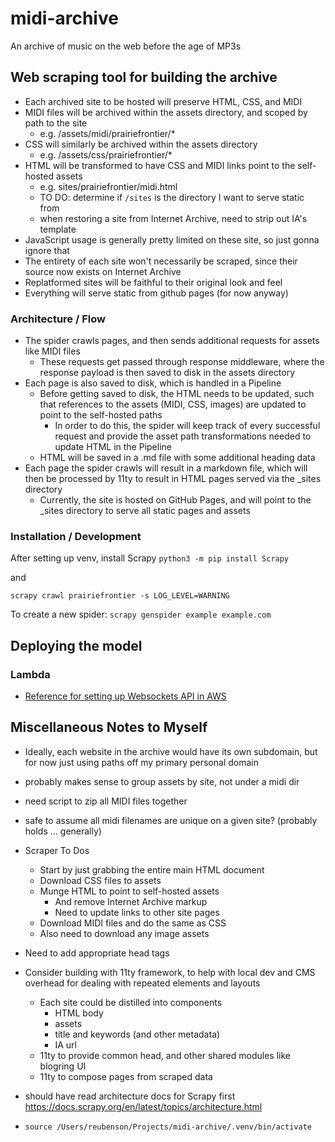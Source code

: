 # midi-archive

An archive of music on the web before the age of MP3s

## Web scraping tool for building the archive

- Each archived site to be hosted will preserve HTML, CSS, and MIDI
- MIDI files will be archived within the assets directory, and scoped by path to the site
    - e.g. /assets/midi/prairiefrontier/*
- CSS will similarly be archived within the assets directory
    - e.g. /assets/css/prairiefrontier/*
- HTML will be transformed to have CSS and MIDI links point to the self-hosted assets
    - e.g. sites/prairiefrontier/midi.html
    - TO DO: determine if `/sites` is the directory I want to serve static from
    - when restoring a site from Internet Archive, need to strip out IA's template
- JavaScript usage is generally pretty limited on these site, so just gonna ignore that
- The entirety of each site won't necessarily be scraped, since their source now exists on Internet Archive
- Replatformed sites will be faithful to their original look and feel
- Everything will serve static from github pages (for now anyway)

### Architecture / Flow
- The spider crawls pages, and then sends additional requests for assets like MIDI files
    - These requests get passed through response middleware, where the response payload is then saved to disk in the assets directory
- Each page is also saved to disk, which is handled in a Pipeline
    - Before getting saved to disk, the HTML needs to be updated, such that references to the assets (MIDI, CSS, images) are updated to point to the self-hosted paths
        - In order to do this, the spider will keep track of every successful request and provide the asset path transformations needed to update HTML in the Pipeline
    - HTML will be saved in a .md file with some additional heading data
- Each page the spider crawls will result in a markdown file, which will then be processed by 11ty to result in HTML pages served via the _sites directory
    - Currently, the site is hosted on GitHub Pages, and will point to the _sites directory to serve all static pages and assets



### Installation / Development
After setting up venv, install Scrapy
`python3 -m pip install Scrapy`

and 

`scrapy crawl prairiefrontier -s LOG_LEVEL=WARNING`

To create a new spider: `scrapy genspider example example.com`

## Deploying the model

### Lambda
- [Reference for setting up Websockets API in AWS](https://docs.aws.amazon.com/apigateway/latest/developerguide/websocket-api-chat-app.html#websocket-api-chat-app-create-api)

## Miscellaneous Notes to Myself
- Ideally, each website in the archive would have its own subdomain, but for now just using paths off my primary personal domain
- probably makes sense to group assets by site, not under a midi dir
- need script to zip all MIDI files together
- safe to assume all midi filenames are unique on a given site? (probably holds ... generally)
- Scraper To Dos
    - Start by just grabbing the entire main HTML document
    - Download CSS files to assets
    - Munge HTML to point to self-hosted assets
        - And remove Internet Archive markup
        - Need to update links to other site pages
    - Download MIDI files and do the same as CSS
    - Also need to download any image assets
- Need to add appropriate head tags
- Consider building with 11ty framework, to help with local dev and CMS overhead for dealing with repeated elements and layouts
    - Each site could be distilled into components
        - HTML body
        - assets
        - title and keywords (and other metadata)
        - IA url
    - 11ty to provide common head, and other shared modules like blogring UI
    - 11ty to compose pages from scraped data

- should have read architecture docs for Scrapy first https://docs.scrapy.org/en/latest/topics/architecture.html
- `source /Users/reubenson/Projects/midi-archive/.venv/bin/activate`